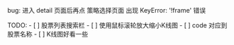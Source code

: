 bug: 进入 detail 页面后再点 策略选择页面 出现 KeyError: '!frame' 错误

TODO:
    - [ ] 股票列表搜索栏
    - [ ] 使用鼠标滚轮放大缩小K线图
    - [ ] code 对应到股票名称
    - [ ] K线图好看一些